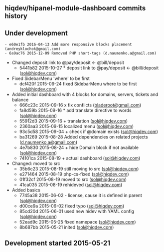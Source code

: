 hiqdev/hipanel-module-dashboard commits history
-----------------------------------------------

## Under development

    - e60e1fb 2016-04-13 Add more responsive blocks placement (andreyklochok@gmail.com)
    - 6a9ac76 2015-12-09 Removed PHP short-tags (d.naumenko.a@gmail.com)
- Changed deposit link to @pay/deposit <- @bill/deposit
    - 5441b82 2015-10-27 * deposit link to @pay/deposit <- @bill/deposit (sol@hiqdev.com)
- Fixed SidebarMenu 'where' to be first
    - dcf420f 2015-09-24 fixed SidebarMenu where to be first (sol@hiqdev.com)
- Added initial dashboard with 4 blocks for domains, servers, tickets and balance
    - 666c23c 2015-09-16 x fix conflicts (bladeroot@gmail.com)
    - fa8d59b 2015-09-16 * add translate directive to words (sol@hiqdev.com)
    - 55912d3 2015-09-16 + translation (sol@hiqdev.com)
    - 2360aa3 2015-09-15 localized menu (sol@hiqdev.com)
    - 93c5d58 2015-09-04 + check if @domain exists (sol@hiqdev.com)
    - ba31269 2015-08-28 Added dependencies on related projects (d.naumenko.a@gmail.com)
    - 4e7b830 2015-08-24 + hide Domain block if not available (sol@hiqdev.com)
    - 74101ca 2015-08-19 + actual dashboard (sol@hiqdev.com)
- Changed: moved to src
    - 35b6c23 2015-08-19 still moving to src (sol@hiqdev.com)
    - e271464 2015-08-19 php-cs-fixed (sol@hiqdev.com)
    - 01f32cf 2015-08-19 moved to src (sol@hiqdev.com)
    - 41ca035 2015-08-19 rehideved (sol@hiqdev.com)
- Added basics
    - 7745a38 2015-06-02 - license, cause it is defined in parent (sol@hiqdev.com)
    - d00ce9a 2015-06-02 fixed typo (sol@hiqdev.com)
    - 85cd20d 2015-06-01 used new hidev with YAML config (sol@hiqdev.com)
    - 52ead9c 2015-05-25 fixed namepace (sol@hiqdev.com)
    - 8b687bb 2015-05-21 inited (sol@hiqdev.com)

## Development started 2015-05-21

